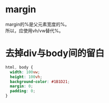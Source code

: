 # margin
margin的%是父元素宽度的%。  
所以，应使用vh/vw替代%。  

# 去掉div与body间的留白
```css
html, body {
  width: 100vw;
  height: 100vh;
  background-color: #1B1D21;
  margin: 0;
  padding: 0;
}
```
